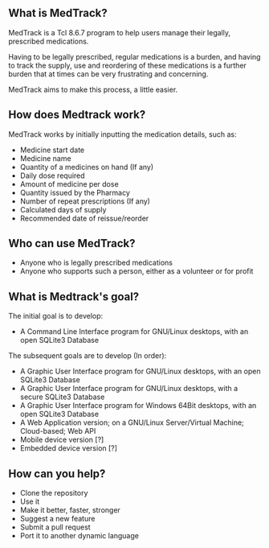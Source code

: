 ## What is MedTrack?

MedTrack is a Tcl 8.6.7 program to help users manage their legally, prescribed medications.

Having to be legally prescribed, regular medications is a burden, and having to track the supply, use and reordering of these medications is a further burden that at times can be very frustrating and concerning.

MedTrack aims to make this process, a little easier.

## How does Medtrack work?

MedTrack works by initially inputting the medication details, such as:

* Medicine start date
* Medicine name
* Quantity of a medicines on hand (If any)
* Daily dose required
* Amount of medicine per dose
* Quantity issued by the Pharmacy
* Number of repeat prescriptions (If any)
* Calculated days of supply
* Recommended date of reissue/reorder

## Who can use MedTrack?

* Anyone who is legally prescribed medications
* Anyone who supports such a person, either as a volunteer or for profit

## What is Medtrack's goal?

The initial goal is to develop:

* A Command Line Interface program for GNU/Linux desktops, with an open SQLite3 Database

The subsequent goals are to develop (In order):

* A Graphic User Interface program for GNU/Linux desktops, with an open SQLite3 Database
* A Graphic User Interface program for GNU/Linux desktops, with a secure SQLite3 Database
* A Graphic User Interface program for Windows 64Bit desktops, with an open SQLite3 Database
* A Web Application version; on a GNU/Linux Server/Virtual Machine; Cloud-based; Web API
* Mobile device version [?]
* Embedded device version [?]

## How can you help?

* Clone the repository
* Use it
* Make it better, faster, stronger
* Suggest a new feature
* Submit a pull request
* Port it to another dynamic language
